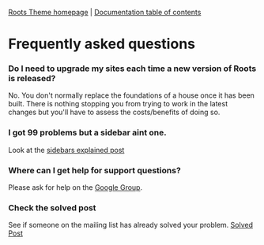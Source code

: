 [Roots Theme homepage](http://www.rootstheme.com/) | [Documentation
table of contents](TOC.md)

# Frequently asked questions

### Do I need to upgrade my sites each time a new version of Roots is released?

No. You don't normally replace the foundations of a house once it has been
built. There is nothing stopping you from trying to work in the latest changes
but you'll have to assess the costs/benefits of doing so.

### I got 99 problems but a sidebar aint one.

Look at the [sidebars explained post](https://groups.google.com/forum/?fromgroups=#!topic/roots-theme/7CQn48DEPCI)


### Where can I get help for support questions?

Please ask for help on the
[Google Group](https://groups.google.com/forum/?fromgroups#!forum/roots-theme).

### Check the solved post

See if someone on the mailing list has already solved your problem.
[Solved Post](https://groups.google.com/forum/?fromgroups=#!topic/roots-theme/wsDZnfnBpq8)
